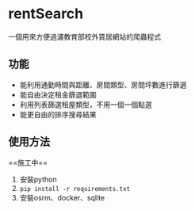 # rentSearch
一個用來方便過濾教育部校外賃居網站的爬蟲程式
## 功能
- 能利用通勤時間與距離、房間類型、房間坪數進行篩選
- 能自由決定租金篩選範圍
- 利用列表篩選租屋類型，不用一個一個點選
- 能更自由的排序搜尋結果
## 使用方法
==施工中==
1. 安裝python
2. `pip install -r requirements.txt`
3. 安裝osrm、docker、sqlite
